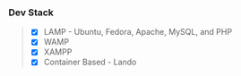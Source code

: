 ### Dev Stack         
> - [x] LAMP - Ubuntu, Fedora, Apache, MySQL, and PHP
> - [x] WAMP
> - [x] XAMPP
> - [x] Container Based - Lando

